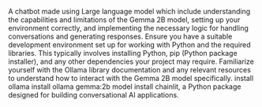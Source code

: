 A chatbot made using Large language model which include understanding the capabilities and limitations of the Gemma 2B model, setting up your environment correctly, and implementing the necessary logic for handling conversations and generating responses.
Ensure you have a suitable development environment set up for working with Python and the required libraries. This typically involves installing Python, pip (Python package installer), and any other dependencies your project may require.
Familiarize yourself with the Ollama library documentation and any relevant resources to understand how to interact with the Gemma 2B model specifically.
install ollama 
install ollama gemma:2b model
install chainlit, a Python package designed for building conversational AI applications.

